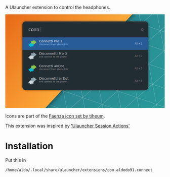 A Ulauncher extension to control the headphones.

![extension screenshot](https://raw.githubusercontent.com/Aldodo91/Connect/main/ExConnect.png)

Icons are part of the [Faenza icon set by tiheum](https://tiheum.deviantart.com/art/Faenza-Icons-173323228).

This extension was inspired by ['Ulauncher Session Actions'](https://github.com/seqizz/ulauncher-session-actions) 

# Installation

Put this in 

```
/home/aldo/.local/share/ulauncher/extensions/com.aldodo91.connect
```
